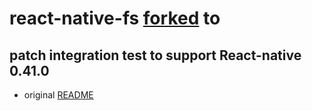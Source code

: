 # react-native-fs [forked](https://github.com/johanneslumpe/react-native-fs) to
patch integration test to support React-native 0.41.0
---------------

- original [README](./README-orig.md)
